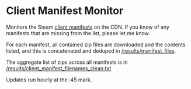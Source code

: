 # Client Manifest Monitor

Monitors the Steam [client manifests](/resources/client_manifest_urls.txt) on the CDN. If you know of any manifests that are missing from the list, please let me know.

For each manifest, all contained zip files are downloaded and the contents listed, and this is concatenated and deduped in [/results/manifest_files](/results/manifest_files).

The aggregate list of zips across all manifests is in [/results/client_manifest_filenames_clean.txt](/results/client_manifest_filenames_clean.txt)

Updates run hourly at the :45 mark. 
